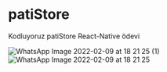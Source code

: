 # patiStore
Kodluyoruz patiStore React-Native ödevi





![WhatsApp Image 2022-02-09 at 18 21 25 (1)](https://user-images.githubusercontent.com/83309872/153232682-dbfec34f-512c-4829-b5b7-de639e60d5b6.jpeg)
![WhatsApp Image 2022-02-09 at 18 21 25](https://user-images.githubusercontent.com/83309872/153232687-cb851316-91fe-4e8b-8f0b-3dd551fe1ad3.jpeg)


